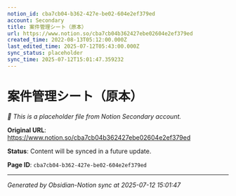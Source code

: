 ```yaml
---
notion_id: cba7cb04-b362-427e-be02-604e2ef379ed
account: Secondary
title: 案件管理シート（原本）
url: https://www.notion.so/cba7cb04b362427ebe02604e2ef379ed
created_time: 2022-08-13T05:12:00.000Z
last_edited_time: 2025-07-12T05:43:00.000Z
sync_status: placeholder
sync_time: 2025-07-12T15:01:47.359232
---
```


# 案件管理シート（原本）

*🔄 This is a placeholder file from Notion Secondary account.*

**Original URL**: https://www.notion.so/cba7cb04b362427ebe02604e2ef379ed

**Status**: Content will be synced in a future update.

**Page ID**: `cba7cb04-b362-427e-be02-604e2ef379ed`

---

*Generated by Obsidian-Notion sync at 2025-07-12 15:01:47*
